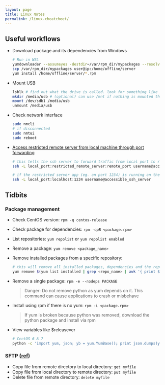 ```yaml
---
layout: page
title: Linux Notes
permalink: /linux-cheatcheet/
---
```


## Useful workflows
- Download package and its dependencies from Windows

  ``` bash
  # Run in WSL
  yumdownloader --assumeyes -destdir=/var/rpm_dir/mypackages --resolve <package_name>
  scp /var/rpm_dir/mypackages user@ip:/home/offline/server
  yum install /home/offline/server/*.rpm
  ```
- Mount USB

  ``` bash
  lsblk # find out what the drive is called. look for something like /dev/sdb1
  mkdir /media/usb # (optional) can use /mnt if nothing is mounted there
  mount /dev/sdb1 /media/usb
  unmount /media/usb
  ```
- Check network interface

  ``` bash
  sudo nmcli
  # if disconnected
  sudo nmtui
  sudo reboot
  ```

- [Access restricted remote server from local machine through port forwarding](https://www.howtogeek.com/168145/how-to-use-ssh-tunneling/)
  ``` bash
  # this tells the ssh server to forward traffic from local port to restricted remote server 
  ssh -L local_port:restricted_remote_server:remote_port username@accessible_ssh_server
  
  # if the restricted server app (eg. on port 1234) is running on the same ssh server
  ssh -L local_port:localhost:1234 username@accessible_ssh_server
  ```

## Tidbits

### Package management
- Check CentOS version: `rpm -q centos-release`
- Check package for dependencies: `rpm -qpR <package.rpm>`
- List repositories: `yum repolist` or `yum repolist enabled`
- Remove a package: `yum remove <package_name>`
- Remove installed packages from a specific repository: 

  ``` bash
  # this will remove all installed packages, dependencies and the repository itself
  yum remove $(yum list installed | grep <repo_name> | awk '{ print $1 }')
  ```
- Remove a single package: `rpm -e --nodeps PACKAGE`
  > Danger: Do not remove python as yum depends on it. This command can cause applications to crash or misbehave

- Install using rpm if there is no yum: `rpm -i <package.rpm>`
  > If yum is broken because python was removed, download the python package and install via rpm
  
- View variables like $releasever

  ``` bash
  # CentOS 6 & 7
  python -c 'import yum, json; yb = yum.YumBase(); print json.dumps(yb.conf.yumvar, indent=2)'
  ```
  
### SFTP ([ref](https://docs.oracle.com/cd/E36784_01/html/E36830/remotehowtoaccess-15.html))
- Copy file from remote directory to local directory: `get myfile`
- Copy file from local directory to remote directory: `put myfile`
- Delete file from remote directory: `delete myfile`
